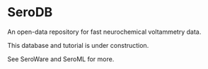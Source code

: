 # SeroDB
An open-data repository for fast neurochemical voltammetry data.

This database and tutorial is under construction. 

See SeroWare and SeroML for more.
